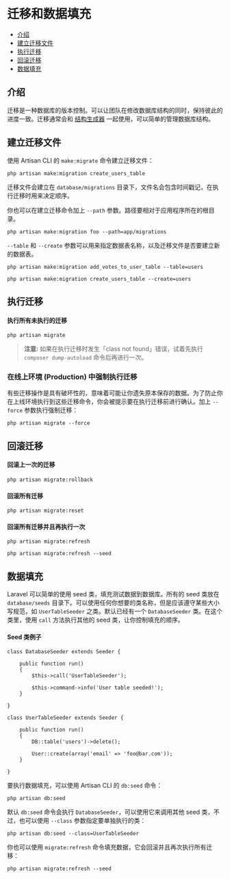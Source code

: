 # 迁移和数据填充

- [介绍](#introduction)
- [建立迁移文件](#creating-migrations)
- [执行迁移](#running-migrations)
- [回滚迁移](#rolling-back-migrations)
- [数据填充](#database-seeding)

<a name="introduction"></a>
## 介绍

迁移是一种数据库的版本控制。可以让团队在修改数据库结构的同时，保持彼此的进度一致。迁移通常会和 [结构生成器](/docs/5.0/schema) 一起使用，可以简单的管理数据库结构。

<a name="creating-migrations"></a>
## 建立迁移文件

使用 Artisan CLI 的 `make:migrate` 命令建立迁移文件：

    php artisan make:migration create_users_table

迁移文件会建立在 `database/migrations` 目录下，文件名会包含时间戳记，在执行迁移时用来决定顺序。

你也可以在建立迁移命令加上 `--path` 参数。路径要相对于应用程序所在的根目录。

    php artisan make:migration foo --path=app/migrations

`--table` 和 `--create` 参数可以用来指定数据表名称，以及迁移文件是否要建立新的数据表。

    php artisan make:migration add_votes_to_user_table --table=users

    php artisan make:migration create_users_table --create=users

<a name="running-migrations"></a>
## 执行迁移

#### 执行所有未执行的迁移

    php artisan migrate

> **注意:** 如果在执行迁移时发生「class not found」错误，试着先执行 `composer dump-autoload` 命令后再进行一次。

### 在线上环境 (Production) 中强制执行迁移

有些迁移操作是具有破坏性的，意味着可能让你遗失原本保存的数据。为了防止你在上线环境执行到这些迁移命令，你会被提示要在执行迁移前进行确认。加上 `--force` 参数执行强制迁移：

    php artisan migrate --force

<a name="rolling-back-migrations"></a>
## 回滚迁移

#### 回滚上一次的迁移

    php artisan migrate:rollback

#### 回滚所有迁移

    php artisan migrate:reset

#### 回滚所有迁移并且再执行一次

    php artisan migrate:refresh

    php artisan migrate:refresh --seed

<a name="database-seeding"></a>
## 数据填充

Laravel 可以简单的使用 seed 类，填充测试数据到数据库。所有的 seed 类放在 `database/seeds` 目录下。可以使用任何你想要的类名称，但是应该遵守某些大小写规范，如 `UserTableSeeder` 之类。默认已经有一个 `DatabaseSeeder` 类。在这个类里，使用 `call` 方法执行其他的 seed 类，让你控制填充的顺序。

#### Seed 类例子

    class DatabaseSeeder extends Seeder {

        public function run()
        {
            $this->call('UserTableSeeder');

            $this->command->info('User table seeded!');
        }

    }

    class UserTableSeeder extends Seeder {

        public function run()
        {
            DB::table('users')->delete();

            User::create(array('email' => 'foo@bar.com'));
        }

    }

要执行数据填充，可以使用 Artisan CLI 的 `db:seed` 命令：

    php artisan db:seed

默认 `db:seed` 命令会执行 `DatabaseSeeder`，可以使用它来调用其他 seed 类，不过，也可以使用 `--class` 参数指定要单独执行的类：

    php artisan db:seed --class=UserTableSeeder

你也可以使用 `migrate:refresh` 命令填充数据，它会回滚并且再次执行所有迁移：

    php artisan migrate:refresh --seed
